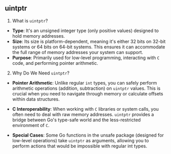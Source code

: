 ## uintptr

1. What is `uintptr`?

- **Type**: It's an unsigned integer type (only positive values) designed to hold memory addresses.
- **Size**: Its size is platform-dependent, meaning it's either 32 bits on 32-bit systems or 64 bits on 64-bit systems. This ensures it can accommodate the full range of memory addresses your system can support.
- **Purpose**: Primarily used for low-level programming, interacting with `C` code, and performing pointer arithmetic.

2. Why Do We Need `uintptr`?

- **Pointer Arithmetic**: Unlike regular `int` types, you can safely perform arithmetic operations (addition, subtraction) on `uintptr` values. This is crucial when you need to navigate through memory or calculate offsets within data structures.

- **C Interoperability**: When working with `C` libraries or system calls, you often need to deal with raw memory addresses. `uintptr` provides a bridge between Go's type-safe world and the less-restricted environment of `C`.

- **Special Cases**: Some Go functions in the unsafe package (designed for low-level operations) take `uintptr` as arguments, allowing you to perform actions that would be impossible with regular int types.
